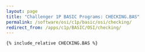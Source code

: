 ```yaml
---
layout: page
title: "Challenger 1P BASIC Programs: CHECKING.BAS"
permalink: /software/osi/c1p/basic/osi/checking/
redirect_from: /apps/c1p/BASIC/OSI/checking/
---
```


```basic
{% include_relative CHECKING.BAS %}
```
